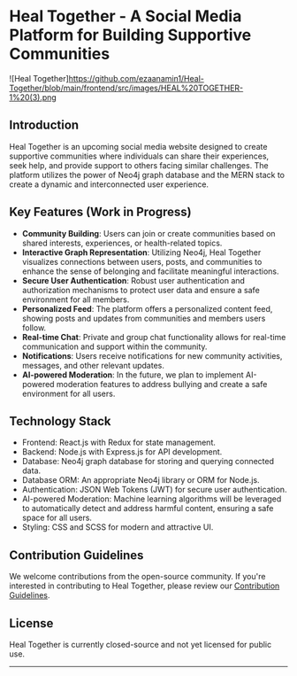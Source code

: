 # Heal Together - A Social Media Platform for Building Supportive Communities 

![Heal Together]https://github.com/ezaanamin1/Heal-Together/blob/main/frontend/src/images/HEAL%20TOGETHER-1%20(3).png

## Introduction

Heal Together is an upcoming social media website designed to create supportive communities where individuals can share their experiences, seek help, and provide support to others facing similar challenges. The platform utilizes the power of Neo4j graph database and the MERN stack to create a dynamic and interconnected user experience.

## Key Features (Work in Progress)

- **Community Building**: Users can join or create communities based on shared interests, experiences, or health-related topics.
- **Interactive Graph Representation**: Utilizing Neo4j, Heal Together visualizes connections between users, posts, and communities to enhance the sense of belonging and facilitate meaningful interactions.
- **Secure User Authentication**: Robust user authentication and authorization mechanisms to protect user data and ensure a safe environment for all members.
- **Personalized Feed**: The platform offers a personalized content feed, showing posts and updates from communities and members users follow.
- **Real-time Chat**: Private and group chat functionality allows for real-time communication and support within the community.
- **Notifications**: Users receive notifications for new community activities, messages, and other relevant updates.
- **AI-powered Moderation**: In the future, we plan to implement AI-powered moderation features to address bullying and create a safe environment for all users.

## Technology Stack

- Frontend: React.js with Redux for state management.
- Backend: Node.js with Express.js for API development.
- Database: Neo4j graph database for storing and querying connected data.
- Database ORM: An appropriate Neo4j library or ORM for Node.js.
- Authentication: JSON Web Tokens (JWT) for secure user authentication.
- AI-powered Moderation: Machine learning algorithms will be leveraged to automatically detect and address harmful content, ensuring a safe space for all users.
- Styling: CSS and SCSS for modern and attractive UI.

## Contribution Guidelines

We welcome contributions from the open-source community. If you're interested in contributing to Heal Together, please review our [Contribution Guidelines](link_to_contribution_guidelines.md).



## License

Heal Together is currently closed-source and not yet licensed for public use.

---



